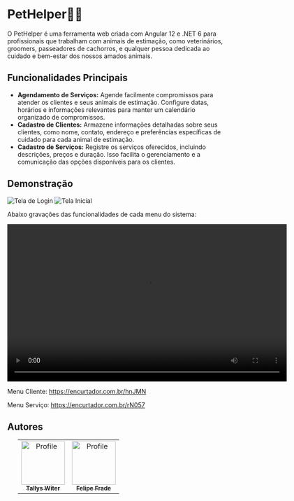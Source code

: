 <body>
  <h1>PetHelper🐶🐱</h1>
  <p>O PetHelper é uma ferramenta web criada com Angular 12 e .NET 6 para profissionais que trabalham com animais de
    estimação, como veterinários, groomers, passeadores de cachorros, e qualquer pessoa dedicada ao cuidado e bem-estar
    dos nossos amados animais.</p>
  <h2>Funcionalidades Principais</h2>
  <ul>
    <li><strong>Agendamento de Serviços:</strong> Agende facilmente compromissos para atender os clientes e seus animais
      de estimação. Configure datas, horários e informações relevantes para manter um calendário organizado de
      compromissos.</li>
    <li><strong>Cadastro de Clientes:</strong> Armazene informações detalhadas sobre seus clientes, como nome, contato,
      endereço e preferências específicas de cuidado para cada animal de estimação.</li>
    <li><strong>Cadastro de Serviços:</strong> Registre os serviços oferecidos, incluindo descrições, preços e duração.
      Isso facilita o gerenciamento e a comunicação das opções disponíveis para os clientes.</li>
  </ul>
  <h2>Demonstração</h2>
  <img src="https://encurtador.com.br/szGP7" alt="Tela de Login">
  <img src="https://encurtador.com.br/krxJQ" alt="Tela Inicial">
  <p>Abaixo gravações das funcionalidades de cada menu do sistema:</p>
  <video width="640" height="360" controls>
  <source src="https://github-production-user-asset-6210df.s3.amazonaws.com/63269777/267517364-1ccd02e4-36df-429f-9978-8dbfbfa6e2da.mp4" type="video/mp4">
</video>
  <p>Menu Cliente: <a href="https://encurtador.com.br/hnJMN">https://encurtador.com.br/hnJMN</a></p>
  <p>Menu Serviço: <a href="https://encurtador.com.br/rN057">https://encurtador.com.br/rN057</a></p>
  <h2>Autores</h2>
  <ul>
    <table align="center">
      <tr>
        <td align="center">
          <a href="https://github.com/TallysWiterF">
            <img src="https://avatars.githubusercontent.com/u/63269777?v=4" width="100px;" alt="Profile" />
            <br />
            <sub>
              <b>Tallys Witer</b>
            </sub>
          </a>
        </td>
        <td align="center">
          <a href="https://github.com/felpBigStack">
            <img src="https://avatars.githubusercontent.com/u/144967655?v=4" width="100px;" alt="Profile" />
            <br />
            <sub>
              <b>Felipe Frade</b>
            </sub>
          </a>
        </td>
      </tr>
    </table>
  </ul>
</body>
